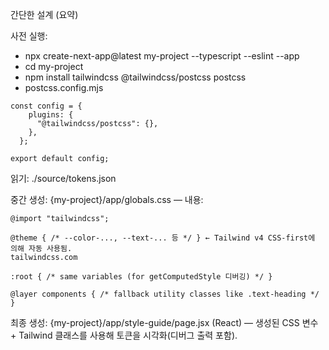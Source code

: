 간단한 설계 (요약)

사전 실행:
  - npx create-next-app@latest my-project --typescript --eslint --app
  - cd my-project
  - npm install tailwindcss @tailwindcss/postcss postcss 
  - postcss.config.mjs
  ```
  const config = {
	  plugins: {
		"@tailwindcss/postcss": {},
	  },
	};

  export default config;
```
  
읽기: ./source/tokens.json

중간 생성: {my-project}/app/globals.css — 내용:

	@import "tailwindcss";

	@theme { /* --color-..., --text-... 등 */ } ← Tailwind v4 CSS-first에 의해 자동 사용됨. 
	tailwindcss.com

	:root { /* same variables (for getComputedStyle 디버깅) */ }

	@layer components { /* fallback utility classes like .text-heading */ }

최종 생성: {my-project}/app/style-guide/page.jsx (React) — 생성된 CSS 변수 + Tailwind 클래스를 사용해 토큰을 시각화(디버그 출력 포함).